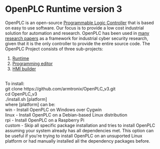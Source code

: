 # OpenPLC Runtime version 3
OpenPLC is an open-source [Programmable Logic Controller](https://en.wikipedia.org/wiki/Programmable_logic_controller) that is based on easy to use software. Our focus is to provide a low cost industrial solution for automation and research. OpenPLC has been used in [many research papers](https://scholar.google.com/scholar?as_ylo=2014&q=openplc&hl=en&as_sdt=0,1) as a framework for industrial cyber security research, given that it is the only controller to provide the entire source code.
The OpenPLC Project consists of three sub-projects:
1. [Runtime](https://github.com/armtronix/OpenPLC_v3)
2. [Programming editor](http://www.openplcproject.com/plcopen-editor)
3. [HMI builder](http://www.openplcproject.com/reference-installing-scadabr)
<br/>
To install:
<br/>
git clone https://github.com/armtronix/OpenPLC_v3.git
<br/>
cd OpenPLC_v3
<br/>
./install.sh [platform]
<br/>
where [platform] can be:
<br/>
win - Install OpenPLC on Windows over Cygwin
<br/>
linux - Install OpenPLC on a Debian-based Linux distribution
<br/>
rpi - Install OpenPLC on a Raspberry Pi
<br/>
custom - Skip all specific package installation and tries to install OpenPLC assuming your system already has all dependencies met. This option can be useful if you're trying to install OpenPLC on an unsuported Linux platform or had manually installed all the dependency packages before.
